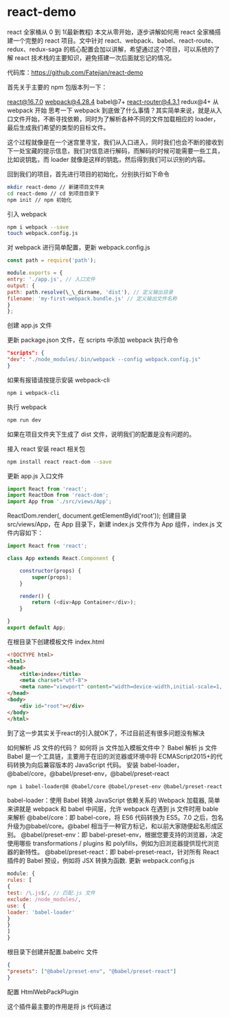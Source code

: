 # react-demo

react 全家桶从 0 到 1(最新教程)
本文从零开始，逐步讲解如何用 react 全家桶搭建一个完整的 react 项目。文中针对 react、webpack、babel、react-route、redux、redux-saga 的核心配置会加以讲解，希望通过这个项目，可以系统的了解 react 技术栈的主要知识，避免搭建一次后面就忘记的情况。

代码库：https://github.com/Fatejian/react-demo

首先关于主要的 npm 包版本列一下：

react@16.7.0
webpack@4.28.4
babel@7+
react-router@4.3.1
redux@4+
从 webpack 开始
思考一下 webpack 到底做了什么事情？其实简单来说，就是从入口文件开始，不断寻找依赖，同时为了解析各种不同的文件加载相应的 loader，最后生成我们希望的类型的目标文件。

这个过程就像是在一个迷宫里寻宝，我们从入口进入，同时我们也会不断的接收到下一处宝藏的提示信息，我们对信息进行解码，而解码的时候可能需要一些工具，比如说钥匙，而 loader 就像是这样的钥匙，然后得到我们可以识别的内容。

回到我们的项目，首先进行项目的初始化，分别执行如下命令

```bash
mkdir react-demo // 新建项目文件夹
cd react-demo // cd 到项目目录下
npm init // npm 初始化
```

引入 webpack
```bash
npm i webpack --save
touch webpack.config.js
```

对 webpack 进行简单配置，更新 webpack.config.js

```javascript
const path = require('path');

module.exports = {
entry: './app.js', // 入口文件
output: {
path: path.resolve(\_\_dirname, 'dist'), // 定义输出目录
filename: 'my-first-webpack.bundle.js' // 定义输出文件名称
}
};
```

创建 app.js 文件

更新 package.json 文件，在 scripts 中添加 webpack 执行命令
```json
"scripts": {
"dev": "./node_modules/.bin/webpack --config webpack.config.js"
}
```
如果有报错请按提示安装 webpack-cli
```bash
npm i webpack-cli
```
执行 webpack
```bash
npm run dev
```
如果在项目文件夹下生成了 dist 文件，说明我们的配置是没有问题的。

接入 react
安装 react 相关包
```bash
npm install react react-dom --save
```
更新 app.js 入口文件
```javascript
import React from 'react';
import ReactDom from 'react-dom';
import App from './src/views/App';
```
ReactDom.render(<App />, document.getElementById('root'));
创建目录 src/views/App，在 App 目录下，新建 index.js 文件作为 App 组件，index.js 文件内容如下：
```javascript
import React from 'react';

class App extends React.Component {

    constructor(props) {
        super(props);
    }

    render() {
        return (<div>App Container</div>);
    }

}
export default App;
```
在根目录下创建模板文件 index.html
```html
<!DOCTYPE html>
<html>
<head>
    <title>index</title>
    <meta charset="utf-8">
    <meta name="viewport" content="width=device-width,initial-scale=1, maximum-scale=1, minimum-scale=1, user-scalable=no">
</head>
<body>
    <div id="root"></div>
</body>
</html>
```
到了这一步其实关于react的引入就OK了，不过目前还有很多问题没有解决

如何解析 JS 文件的代码？
如何将 js 文件加入模板文件中？
Babel 解析 js 文件
Babel 是一个工具链，主要用于在旧的浏览器或环境中将 ECMAScript2015+的代码转换为向后兼容版本的 JavaScript 代码。
安装 babel-loader，@babel/core，@babel/preset-env，@babel/preset-react
```bash
npm i babel-loader@8 @babel/core @babel/preset-env @babel/preset-react -D
```
babel-loader：使用 Babel 转换 JavaScript 依赖关系的 Webpack 加载器, 简单来讲就是 webpack 和 babel 中间层，允许 webpack 在遇到 js 文件时用 bable 来解析
@babel/core：即 babel-core，将 ES6 代码转换为 ES5。7.0 之后，包名升级为@babel/core。@babel 相当于一种官方标记，和以前大家随便起名形成区别。
@babel/preset-env：即 babel-preset-env，根据您要支持的浏览器，决定使用哪些 transformations / plugins 和 polyfills，例如为旧浏览器提供现代浏览器的新特性。
@babel/preset-react：即 babel-preset-react，针对所有 React 插件的 Babel 预设，例如将 JSX 转换为函数.
更新 webpack.config.js
```javascript
module: {
rules: [
{
test: /\.js$/, // 匹配.js 文件
exclude: /node_modules/,
use: {
loader: 'babel-loader'
}
}
]
}
```
根目录下创建并配置.babelrc 文件
```json
{
"presets": ["@babel/preset-env", "@babel/preset-react"]
}
```
配置 HtmlWebPackPlugin

这个插件最主要的作用是将 js 代码通过<script>标签注入到 HTML 文件中
```bash
npm i html-webpack-plugin -D
```
webpack 新增 HtmlWebPackPlugin 配置

至此，我们看一下 webpack.config.js 文件的完整结构
```js
const path = require('path');

const HtmlWebPackPlugin = require('html-webpack-plugin');

module.exports = {
entry: './app.js',
output: {
path: path.resolve(**dirname, 'dist'),
filename: 'my-first-webpack.bundle.js'
},
mode: 'development',
module: {
rules: [
{
test: /\.js$/,
exclude: /node_modules/,
use: {
loader: 'babel-loader'
}
}
]
},
plugins: [
new HtmlWebPackPlugin({
template: './index.html',
filename: path.resolve(**dirname, 'dist/index.html')
})
]
};
```
更新 package.json 文件
```json
"start": "./node_modules/.bin/webpack --config webpack.config.js"
```
执行 npm run start，生成 dist 文件夹

当前目录结构如下
目录结构

可以看到在 dist 文件加下生成了 index.html 文件，我们在浏览器中打开文件即可看到 App 组件内容。

配置 webpack-dev-server
webpack-dev-server 可以极大的提高我们的开发效率，通过监听文件变化，自动更新页面

安装 webpack-dev-server 作为 dev 依赖项
```bash
npm i webpack-dev-server -D
```
更新 package.json 的启动脚本
```json
"dev": "webpack-dev-server --config webpack.config.js --open"
```
webpack.config.js 新增 devServer 配置
```js
devServer: {
hot: true, // 热替换
contentBase: path.join(**dirname, 'dist'), // server 文件的根目录
compress: true, // 开启 gzip
port: 8080, // 端口
},
plugins: [
new webpack.HotModuleReplacementPlugin(), // HMR 允许在运行时更新各种模块，而无需进行完全刷新
new HtmlWebPackPlugin({
template: './index.html',
filename: path.resolve(**dirname, 'dist/index.html')
})
]
```
引入 redux
redux 是用于前端数据管理的包，避免因项目过大前端数据无法管理的问题，同时通过单项数据流管理前端的数据状态。
创建多个目录

新建 src/actions 目录，用于创建 action 函数
新建 src/reducers 目录，用于创建 reducers
新建 src/store 目录，用于创建 store
下面我们来通过 redux 实现一个计数器的功能

安装依赖
```bash
npm i redux react-redux -D
```
在 actions 文件夹下创建 index.js 文件
```js
export const increment = () => {
return {
type: 'INCREMENT',
};
};
```
在 reducers 文件夹下创建 index.js 文件
```js
const initialState = {
number: 0
};

const incrementReducer = (state = initialState, action) => {
switch(action.type) {
case 'INCREMENT': {
state.number += 1
return { ...state }
break
};
default: return state;
}
};
export default incrementReducer;
```
更新 store.js
```js
import { createStore } from 'redux';
import incrementReducer from './reducers/index';

const store = createStore(incrementReducer);

export default store;
```
更新入口文件 app.js
```js
import App from './src/views/App';
import ReactDom from 'react-dom';
import React from 'react';
import store from './src/store';
import { Provider } from 'react-redux';

ReactDom.render(
<Provider store={store}>
<App />
</Provider>
, document.getElementById('root'));
```
更新 App 组件
```js
import React from 'react';
import { connect } from 'react-redux';
import { increment } from '../../actions/index';

class App extends React.Component {

    constructor(props) {
        super(props);
    }

    onClick() {
        this.props.dispatch(increment())
    }

    render() {
        return (
            <div>
                <div>current number： {this.props.number} <button onClick={()=>this.onClick()}>点击+1</button></div>

            </div>
        );
    }

}
export default connect(
state => ({
number: state.number
})
)(App);
```
点击旁边的数字会不断地+1

引入 redux-saga
redux-saga 通过监听 action 来执行有副作用的 task，以保持 action 的简洁性。引入了 sagas 的机制和 generator 的特性，让 redux-saga 非常方便地处理复杂异步问题。
redux-saga 的原理其实说起来也很简单，通过劫持异步 action，在 redux-saga 中进行异步操作，异步结束后将结果传给另外的 action。
下面就接着我们计数器的例子，来实现一个异步的+1 操作。

安装依赖包
```bash
npm i redux-saga -D
```
新建 src/sagas/index.js 文件
```js
import { delay } from 'redux-saga'
import { put, takeEvery } from 'redux-saga/effects'

export function\* incrementAsync() {
yield delay(2000)
yield put({ type: 'INCREMENT' })
}

export function\* watchIncrementAsync() {
yield takeEvery('INCREMENT_ASYNC', incrementAsync)
}
```
解释下所做的事情，将 watchIncrementAsync 理解为一个 saga，在这个 saga 中监听了名为 INCREMENT_ASYNC 的 action，当 INCREMENT_ASYNC 被 dispatch 时，会调用 incrementAsync 方法，在该方法中做了异步操作，然后将结果传给名为 INCREMENT 的 action 进而更新 store。

更新 store.js

在 store 中加入 redux-saga 中间件
```js
import { createStore, applyMiddleware } from 'redux';
import incrementReducer from './reducers/index';
import createSagaMiddleware from 'redux-saga'
import { watchIncrementAsync } from './sagas/index'

const sagaMiddleware = createSagaMiddleware()
const store = createStore(incrementReducer, applyMiddleware(sagaMiddleware));
sagaMiddleware.run(watchIncrementAsync)
export default store;
```
更新 App 组件

在页面中新增异步提交按钮，观察异步结果
```js
import React from 'react';
import { connect } from 'react-redux';
import { increment } from '../../actions/index';

class App extends React.Component {

    constructor(props) {
        super(props);
    }

    onClick() {
        this.props.dispatch(increment())
    }

    onClick2() {
        this.props.dispatch({ type: 'INCREMENT_ASYNC' })
    }

    render() {
        return (
            <div>
                <div>current number： {this.props.number} <button onClick={()=>this.onClick()}>点击+1</button></div>
                <div>current number： {this.props.number} <button onClick={()=>this.onClick2()}>点击2秒后+1</button></div>
            </div>
        );
    }

}
export default connect(
state => ({
number: state.number
})
)(App);
```

观察结果我们会发现如下报错：

这是因为在 redux-saga 中用到了 Generator 函数，以我们目前的 babel 配置来说并不支持解析 generator，需要安装@babel/plugin-transform-runtime
```bash
npm install --save-dev @babel/plugin-transform-runtime
```
这里关于 babel-polyfill、和 transfor-runtime 做进一步解释

babel-polyfill
Babel 默认只转换新的 JavaScript 语法，而不转换新的 API。例如，Iterator、Generator、Set、Maps、Proxy、Reflect、Symbol、Promise 等全局对象，以及一些定义在全局对象上的方法（比如 Object.assign）都不会转译。如果想使用这些新的对象和方法，必须使用 babel-polyfill，为当前环境提供一个垫片。
babel-runtime
Babel 转译后的代码要实现源代码同样的功能需要借助一些帮助函数，而这些帮助函数可能会重复出现在一些模块里，导致编译后的代码体积变大。
Babel 为了解决这个问题，提供了单独的包 babel-runtime 供编译模块复用工具函数。
在没有使用 babel-runtime 之前，库和工具包一般不会直接引入 polyfill。否则像 Promise 这样的全局对象会污染全局命名空间，这就要求库的使用者自己提供 polyfill。这些 polyfill 一般在库和工具的使用说明中会提到，比如很多库都会有要求提供 es5 的 polyfill。
在使用 babel-runtime 后，库和工具只要在 package.json 中增加依赖 babel-runtime，交给 babel-runtime 去引入 polyfill 就行了；
详细解释可以参考

babel presets 和 plugins 的区别
Babel 插件一般尽可能拆成小的力度，开发者可以按需引进。比如对 ES6 转 ES5 的功能，Babel 官方拆成了 20+个插件。
这样的好处显而易见，既提高了性能，也提高了扩展性。比如开发者想要体验 ES6 的箭头函数特性，那他只需要引入 transform-es2015-arrow-functions 插件就可以，而不是加载 ES6 全家桶。
但很多时候，逐个插件引入的效率比较低下。比如在项目开发中，开发者想要将所有 ES6 的代码转成 ES5，插件逐个引入的方式令人抓狂，不单费力，而且容易出错。
这个时候，可以采用 Babel Preset。
可以简单的把 Babel Preset 视为 Babel Plugin 的集合。比如 babel-preset-es2015 就包含了所有跟 ES6 转换有关的插件。
更新.babelrc 文件配置，支持 genrator
```json
{
"presets": ["@babel/preset-env", "@babel/preset-react"],
"plugins": [
[
"@babel/plugin-transform-runtime",
{
"corejs": false,
"helpers": true,
"regenerator": true,
"useESModules": false
}
]
]
}
```

点击按钮会在 2 秒后执行+1 操作。

引入 react-router
在 web 应用开发中，路由系统是不可或缺的一部分。在浏览器当前的 URL 发生变化时，路由系统会做出一些响应，用来保证用户界面与 URL 的同步。随着单页应用时代的到来，为之服务的前端路由系统也相继出现了。而 react-route 则是与 react 相匹配的前端路由。
引入 react-router-dom
```bash
npm install --save react-router-dom -D
```
更新 app.js 入口文件增加路由匹配规则
```js
import App from './src/views/App';
import ReactDom from 'react-dom';
import React from 'react';
import store from './src/store';
import { Provider } from 'react-redux';
import { BrowserRouter as Router, Route, Switch } from "react-router-dom";

const About = () => <h2>页面一</h2>;
const Users = () => <h2>页面二</h2>;

ReactDom.render(
<Provider store={store}>
<Router>
<Switch>
<Route path="/" exact component={App} />
<Route path="/about/" component={About} />
<Route path="/users/" component={Users} />
</Switch>
</Router>
</Provider>
, document.getElementById('root'));
```
更新 App 组件，展示路由效果
```js
import React from 'react';
import { connect } from 'react-redux';
import { increment } from '../../actions/index';
import { Link } from "react-router-dom";

class App extends React.Component {

    constructor(props) {
        super(props);
    }

    onClick() {
        this.props.dispatch(increment())
    }

    onClick2() {
        this.props.dispatch({ type: 'INCREMENT_ASYNC' })
    }

    render() {
        return (
            <div>
                <div>react-router 测试</div>
                <nav>
                    <ul>
                    <li>
                        <Link to="/about/">页面一</Link>
                    </li>
                    <li>
                        <Link to="/users/">页面二</Link>
                    </li>
                    </ul>
                </nav>

                <br/>
                <div>redux & redux-saga测试</div>
                <div>current number： {this.props.number} <button onClick={()=>this.onClick()}>点击+1</button></div>
                <div>current number： {this.props.number} <button onClick={()=>this.onClick2()}>点击2秒后+1</button></div>
            </div>
        );
    }

}
export default connect(
state => ({
number: state.number
})
)(App);
```
点击列表可以跳转相关路由

总结
至此，我们已经一步步的，完成了一个简单但是功能齐全的 react 项目的搭建，下面回顾一下我们做的工作

引入 webpack
引入 react
引入 babel 解析 react
接入 webpack-dev-server 提高前端开发效率
引入 redux 实现一个 increment 功能
引入 redux-saga 实现异步处理
引入 react-router 实现前端路由
麻雀虽小，五脏俱全，希望通过最简单的代码快速的理解 react 工具链。其实这个小项目中还是很多不完善的地方，比如说样式的解析、Eslint 检查、生产环境配置，虽然这几项是一个完整项目不可缺少的部分，但是就 demo 项目来说，对我们理解 react 工具链可能会有些干扰，所以就不在项目中加了。
后面我会新建一个分支，把这些完整的功能都加上，同时也会对当前的目录结构进行优化。
